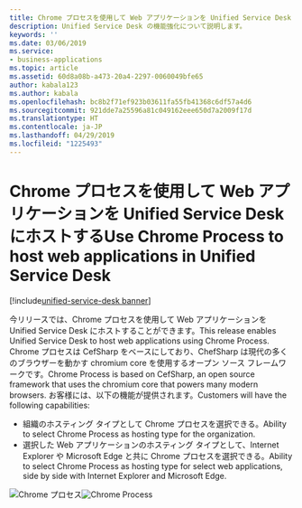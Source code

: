 ```yaml
---
title: Chrome プロセスを使用して Web アプリケーションを Unified Service Desk にホストする
description: Unified Service Desk の機能強化について説明します。
keywords: ''
ms.date: 03/06/2019
ms.service:
- business-applications
ms.topic: article
ms.assetid: 60d8a08b-a473-20a4-2297-0060049bfe65
author: kabala123
ms.author: kabala
ms.openlocfilehash: bc8b2f71ef923b03611fa55fb41368c6df57a4d6
ms.sourcegitcommit: 921dde7a25596a81c049162eee650d7a2009f17d
ms.translationtype: HT
ms.contentlocale: ja-JP
ms.lasthandoff: 04/29/2019
ms.locfileid: "1225493"
---
```

#  <a name="use-chrome-process-to-host-web-applications-in-unified-service-desk"></a><span data-ttu-id="b85f6-103">Chrome プロセスを使用して Web アプリケーションを Unified Service Desk にホストする</span><span class="sxs-lookup"><span data-stu-id="b85f6-103">Use Chrome Process to host web applications in Unified Service Desk</span></span>
[!include[unified-service-desk banner](../../../includes/unified-service-desk.md)]

<span data-ttu-id="b85f6-104">今リリースでは、Chrome プロセスを使用して Web アプリケーションを Unified Service Desk にホストすることができます。</span><span class="sxs-lookup"><span data-stu-id="b85f6-104">This release enables Unified Service Desk to host web applications using Chrome Process.</span></span> <span data-ttu-id="b85f6-105">Chrome プロセスは CefSharp をベースにしており、ChefSharp は現代の多くのブラウザーを動かす chromium core を使用するオープン ソース フレームワークです。</span><span class="sxs-lookup"><span data-stu-id="b85f6-105">Chrome Process is based on CefSharp, an open source framework that uses the chromium core that powers many modern browsers.</span></span> <span data-ttu-id="b85f6-106">お客様には、以下の機能が提供されます。</span><span class="sxs-lookup"><span data-stu-id="b85f6-106">Customers will have the following capabilities:</span></span> 

-  <span data-ttu-id="b85f6-107">組織のホスティング タイプとして Chrome プロセスを選択できる。</span><span class="sxs-lookup"><span data-stu-id="b85f6-107">Ability to select Chrome Process as hosting type for the organization.</span></span>
-  <span data-ttu-id="b85f6-108">選択した Web アプリケーションのホスティング タイプとして、Internet Explorer や Microsoft Edge と共に Chrome プロセスを選択できる。</span><span class="sxs-lookup"><span data-stu-id="b85f6-108">Ability to select Chrome Process as hosting type for select web applications, side by side with Internet Explorer and Microsoft Edge.</span></span>

<span data-ttu-id="b85f6-109">![Chrome プロセス](media/Chrome-Screen-4.1.png "Chrome プロセスを備えた Unified Service Desk")</span><span class="sxs-lookup"><span data-stu-id="b85f6-109">![Chrome Process](media/Chrome-Screen-4.1.png "Unified Service Desk with Chrome Process")</span></span>


